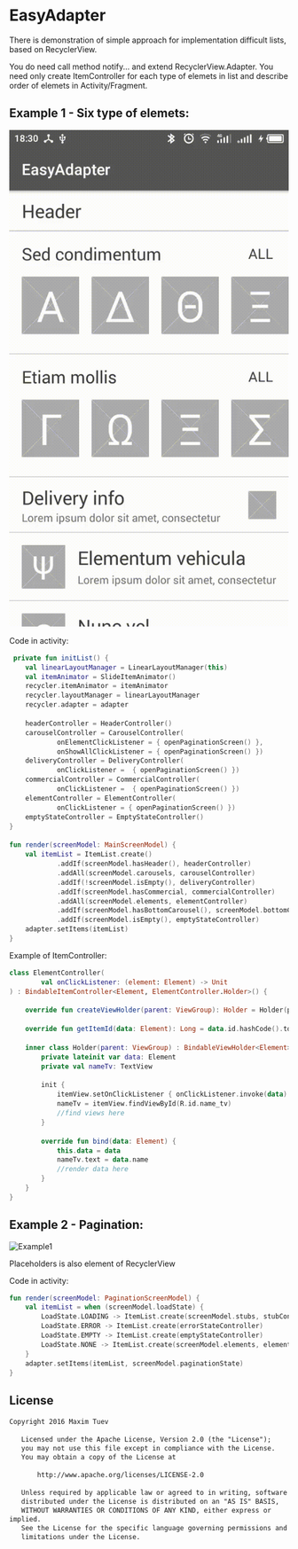 # EasyAdapter
There is demonstration of simple approach for implementation difficult lists, based on RecyclerView.

You do need call method notify... and extend RecyclerView.Adapter. You need only create ItemController for each type of elemets in list and describe order of elemets in Activity/Fragment.

## Example 1 - Six type of elemets:
![Example1](main.gif)

Code in activity:
```kotlin
 private fun initList() {
    val linearLayoutManager = LinearLayoutManager(this)
    val itemAnimator = SlideItemAnimator()
    recycler.itemAnimator = itemAnimator
    recycler.layoutManager = linearLayoutManager
    recycler.adapter = adapter

    headerController = HeaderController()
    carouselController = CarouselController(
            onElementClickListener = { openPaginationScreen() },
            onShowAllClickListener = { openPaginationScreen() })
    deliveryController = DeliveryController(
            onClickListener =  { openPaginationScreen() })
    commercialController = CommercialController(
            onClickListener =  { openPaginationScreen() })
    elementController = ElementController(
            onClickListener = { openPaginationScreen() })
    emptyStateController = EmptyStateController()
}

fun render(screenModel: MainScreenModel) {
    val itemList = ItemList.create()
            .addIf(screenModel.hasHeader(), headerController)
            .addAll(screenModel.carousels, carouselController)
            .addIf(!screenModel.isEmpty(), deliveryController)
            .addIf(screenModel.hasCommercial, commercialController)
            .addAll(screenModel.elements, elementController)
            .addIf(screenModel.hasBottomCarousel(), screenModel.bottomCarousel, carouselController)
            .addIf(screenModel.isEmpty(), emptyStateController)
    adapter.setItems(itemList)
}
```

Example of ItemController:
```kotlin
class ElementController(
        val onClickListener: (element: Element) -> Unit
) : BindableItemController<Element, ElementController.Holder>() {

    override fun createViewHolder(parent: ViewGroup): Holder = Holder(parent)

    override fun getItemId(data: Element): Long = data.id.hashCode().toLong() //must return unique value for element

    inner class Holder(parent: ViewGroup) : BindableViewHolder<Element>(parent, R.layout.element_item_layout) {
        private lateinit var data: Element
        private val nameTv: TextView

        init {
            itemView.setOnClickListener { onClickListener.invoke(data) }
            nameTv = itemView.findViewById(R.id.name_tv)
            //find views here
        }

        override fun bind(data: Element) {
            this.data = data
            nameTv.text = data.name
            //render data here
        }
    }
}
```

## Example 2 - Pagination:
![Example1](pagination.gif)


Placeholders is also element of RecyclerView

Code in activity:
```kotlin
fun render(screenModel: PaginationScreenModel) {
    val itemList = when (screenModel.loadState) {
        LoadState.LOADING -> ItemList.create(screenModel.stubs, stubController)
        LoadState.ERROR -> ItemList.create(errorStateController)
        LoadState.EMPTY -> ItemList.create(emptyStateController)
        LoadState.NONE -> ItemList.create(screenModel.elements, elementController)
    }
    adapter.setItems(itemList, screenModel.paginationState)
}
```

## License
```
Copyright 2016 Maxim Tuev

   Licensed under the Apache License, Version 2.0 (the "License");
   you may not use this file except in compliance with the License.
   You may obtain a copy of the License at

       http://www.apache.org/licenses/LICENSE-2.0

   Unless required by applicable law or agreed to in writing, software
   distributed under the License is distributed on an "AS IS" BASIS,
   WITHOUT WARRANTIES OR CONDITIONS OF ANY KIND, either express or implied.
   See the License for the specific language governing permissions and
   limitations under the License.
```

